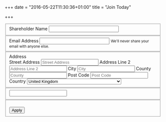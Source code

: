 +++
date = "2016-05-22T11:30:36+01:00"
title = "Join Today"

+++

<div name="join" />

<form action="http://pub.us12.list-manage1.com/subscribe/post" method="POST">
<input type="hidden" name="u" value="7ecb97eb9f40939f20818f021">
<input type="hidden" name="id" value="2327575a87">

<fieldset class="form-group">
<label for="MERGE1">Shareholder Name</label>
<input type="text" class="form-control" name="MERGE1" id="MERGE1" size="25" value="">
</fieldset>
    
<fieldset class="form-group">
<label for="MERGE0">Email Address</label>
<input type="email" class="form-control" autocapitalize="off" autocorrect="off" name="MERGE0" id="MERGE0" size="25" value="">
<small class="text-muted">We'll never share your email with anyone else.</small>
</fieldset>
    

<fieldset class="form-inline">
<label for="MERGE3">Address</label>
<div class="field-group">
<label class="sr-only" for="MERGE3-addr1">Street Address</label>
<input type="text" id="MERGE3-addr1" name="MERGE3[addr1]" maxlength="70" value="" placeholder="Street Address" class="form-control">
<label class="sr-only" for="MERGE3-addr2">Address Line 2</label>
<input type="text" id="MERGE3-addr2" name="MERGE3[addr2]" maxlength="70" value="" placeholder="Address Line 2" class="form-control">
<label class="sr-only" for="MERGE3-city">City</label>
<input type="text" id="MERGE3-city" name="MERGE3[city]" maxlength="40" value="" placeholder="City" class="form-control">
<label class="sr-only" for="MERGE3-state">County</label>
<input type="text" id="MERGE3-state" name="MERGE3[state]" maxlength="20" value="" placeholder="County" class="form-control">
<label class="sr-only" for="MERGE3-zip">Post Code</label>
<input type="text" id="MERGE3-zip" name="MERGE3[zip]" maxlength="10" value="" placeholder="Post Code" class="form-control">
<label class="sr-only" for="MERGE3-country">Country</label>
<select class="select-small" id="MERGE3-country" name="MERGE3[country]">
<option value="164" >USA</option>
<option value="286" >Aaland Islands</option>
<option value="274" >Afghanistan</option>
<option value="2" >Albania</option>
<option value="3" >Algeria</option>
<option value="178" >American Samoa</option>
<option value="4" >Andorra</option>
<option value="5" >Angola</option>
<option value="176" >Anguilla</option>
<option value="175" >Antigua And Barbuda</option>
<option value="6" >Argentina</option>
<option value="7" >Armenia</option>
<option value="179" >Aruba</option>
<option value="8" >Australia</option>
<option value="9" >Austria</option>
<option value="10" >Azerbaijan</option>
<option value="11" >Bahamas</option>
<option value="12" >Bahrain</option>
<option value="13" >Bangladesh</option>
<option value="14" >Barbados</option>
<option value="15" >Belarus</option>
<option value="16" >Belgium</option>
<option value="17" >Belize</option>
<option value="18" >Benin</option>
<option value="19" >Bermuda</option>
<option value="20" >Bhutan</option>
<option value="21" >Bolivia</option>
<option value="22" >Bosnia and Herzegovina</option>
<option value="23" >Botswana</option>
<option value="181" >Bouvet Island</option>
<option value="24" >Brazil</option>
<option value="180" >Brunei Darussalam</option>
<option value="25" >Bulgaria</option>
<option value="26" >Burkina Faso</option>
<option value="27" >Burundi</option>
<option value="28" >Cambodia</option>
<option value="29" >Cameroon</option>
<option value="30" >Canada</option>
<option value="31" >Cape Verde</option>
<option value="32" >Cayman Islands</option>
<option value="33" >Central African Republic</option>
<option value="34" >Chad</option>
<option value="35" >Chile</option>
<option value="36" >China</option>
<option value="185" >Christmas Island</option>
<option value="37" >Colombia</option>
<option value="204" >Comoros</option>
<option value="38" >Congo</option>
<option value="183" >Cook Islands</option>
<option value="268" >Costa Rica</option>
<option value="275" >Cote D&#039;Ivoire</option>
<option value="40" >Croatia</option>
<option value="276" >Cuba</option>
<option value="298" >Curacao</option>
<option value="41" >Cyprus</option>
<option value="42" >Czech Republic</option>
<option value="318" >Democratic Republic of the Congo</option>
<option value="43" >Denmark</option>
<option value="44" >Djibouti</option>
<option value="186" >Dominica</option>
<option value="289" >Dominica</option>
<option value="187" >Dominican Republic</option>
<option value="45" >Ecuador</option>
<option value="46" >Egypt</option>
<option value="47" >El Salvador</option>
<option value="48" >Equatorial Guinea</option>
<option value="49" >Eritrea</option>
<option value="50" >Estonia</option>
<option value="51" >Ethiopia</option>
<option value="189" >Falkland Islands</option>
<option value="191" >Faroe Islands</option>
<option value="52" >Fiji</option>
<option value="53" >Finland</option>
<option value="54" >France</option>
<option value="193" >French Guiana</option>
<option value="277" >French Polynesia</option>
<option value="56" >Gabon</option>
<option value="57" >Gambia</option>
<option value="58" >Georgia</option>
<option value="59" >Germany</option>
<option value="60" >Ghana</option>
<option value="194" >Gibraltar</option>
<option value="61" >Greece</option>
<option value="195" >Greenland</option>
<option value="192" >Grenada</option>
<option value="196" >Guadeloupe</option>
<option value="62" >Guam</option>
<option value="198" >Guatemala</option>
<option value="270" >Guernsey</option>
<option value="63" >Guinea</option>
<option value="65" >Guyana</option>
<option value="200" >Haiti</option>
<option value="66" >Honduras</option>
<option value="67" >Hong Kong</option>
<option value="68" >Hungary</option>
<option value="69" >Iceland</option>
<option value="70" >India</option>
<option value="71" >Indonesia</option>
<option value="278" >Iran</option>
<option value="279" >Iraq</option>
<option value="74" >Ireland</option>
<option value="322" >Isle of Man</option>
<option value="75" >Israel</option>
<option value="76" >Italy</option>
<option value="202" >Jamaica</option>
<option value="78" >Japan</option>
<option value="288" >Jersey  (Channel Islands)</option>
<option value="79" >Jordan</option>
<option value="80" >Kazakhstan</option>
<option value="81" >Kenya</option>
<option value="203" >Kiribati</option>
<option value="82" >Kuwait</option>
<option value="83" >Kyrgyzstan</option>
<option value="84" >Lao People&#039;s Democratic Republic</option>
<option value="85" >Latvia</option>
<option value="86" >Lebanon</option>
<option value="87" >Lesotho</option>
<option value="88" >Liberia</option>
<option value="281" >Libya</option>
<option value="90" >Liechtenstein</option>
<option value="91" >Lithuania</option>
<option value="92" >Luxembourg</option>
<option value="208" >Macau</option>
<option value="93" >Macedonia</option>
<option value="94" >Madagascar</option>
<option value="95" >Malawi</option>
<option value="96" >Malaysia</option>
<option value="97" >Maldives</option>
<option value="98" >Mali</option>
<option value="99" >Malta</option>
<option value="207" >Marshall Islands</option>
<option value="210" >Martinique</option>
<option value="100" >Mauritania</option>
<option value="212" >Mauritius</option>
<option value="241" >Mayotte</option>
<option value="101" >Mexico</option>
<option value="102" >Moldova, Republic of</option>
<option value="103" >Monaco</option>
<option value="104" >Mongolia</option>
<option value="290" >Montenegro</option>
<option value="294" >Montserrat</option>
<option value="105" >Morocco</option>
<option value="106" >Mozambique</option>
<option value="242" >Myanmar</option>
<option value="107" >Namibia</option>
<option value="108" >Nepal</option>
<option value="109" >Netherlands</option>
<option value="110" >Netherlands Antilles</option>
<option value="213" >New Caledonia</option>
<option value="111" >New Zealand</option>
<option value="112" >Nicaragua</option>
<option value="113" >Niger</option>
<option value="114" >Nigeria</option>
<option value="217" >Niue</option>
<option value="214" >Norfolk Island</option>
<option value="272" >North Korea</option>
<option value="116" >Norway</option>
<option value="117" >Oman</option>
<option value="118" >Pakistan</option>
<option value="222" >Palau</option>
<option value="282" >Palestine</option>
<option value="119" >Panama</option>
<option value="219" >Papua New Guinea</option>
<option value="120" >Paraguay</option>
<option value="121" >Peru</option>
<option value="122" >Philippines</option>
<option value="221" >Pitcairn</option>
<option value="123" >Poland</option>
<option value="124" >Portugal</option>
<option value="253" >Puerto Rico</option>
<option value="126" >Qatar</option>
<option value="315" >Republic of Kosovo</option>
<option value="127" >Reunion</option>
<option value="128" >Romania</option>
<option value="129" >Russia</option>
<option value="130" >Rwanda</option>
<option value="205" >Saint Kitts and Nevis</option>
<option value="206" >Saint Lucia</option>
<option value="237" >Saint Vincent and the Grenadines</option>
<option value="132" >Samoa (Independent)</option>
<option value="227" >San Marino</option>
<option value="255" >Sao Tome and Principe</option>
<option value="133" >Saudi Arabia</option>
<option value="134" >Senegal</option>
<option value="266" >Serbia</option>
<option value="135" >Seychelles</option>
<option value="136" >Sierra Leone</option>
<option value="137" >Singapore</option>
<option value="302" >Sint Maarten</option>
<option value="138" >Slovakia</option>
<option value="139" >Slovenia</option>
<option value="223" >Solomon Islands</option>
<option value="140" >Somalia</option>
<option value="141" >South Africa</option>
<option value="257" >South Georgia and the South Sandwich Islands</option>
<option value="142" >South Korea</option>
<option value="311" >South Sudan</option>
<option value="143" >Spain</option>
<option value="144" >Sri Lanka</option>
<option value="293" >Sudan</option>
<option value="146" >Suriname</option>
<option value="225" >Svalbard and Jan Mayen Islands</option>
<option value="147" >Swaziland</option>
<option value="148" >Sweden</option>
<option value="149" >Switzerland</option>
<option value="285" >Syria</option>
<option value="152" >Taiwan</option>
<option value="260" >Tajikistan</option>
<option value="153" >Tanzania</option>
<option value="154" >Thailand</option>
<option value="233" >Timor-Leste</option>
<option value="155" >Togo</option>
<option value="232" >Tonga</option>
<option value="234" >Trinidad and Tobago</option>
<option value="156" >Tunisia</option>
<option value="157" >Turkey</option>
<option value="158" >Turkmenistan</option>
<option value="287" >Turks &amp; Caicos Islands</option>
<option value="159" >Uganda</option>
<option value="161" >Ukraine</option>
<option value="162" >United Arab Emirates</option>
<option value="262" selected="selected" >United Kingdom</option>
<option value="163" >Uruguay</option>
<option value="165" >Uzbekistan</option>
<option value="239" >Vanuatu</option>
<option value="166" >Vatican City State (Holy See)</option>
<option value="167" >Venezuela</option>
<option value="168" >Vietnam</option>
<option value="169" >Virgin Islands (British)</option>
<option value="238" >Virgin Islands (U.S.)</option>
<option value="188" >Western Sahara</option>
<option value="170" >Yemen</option>
<option value="173" >Zambia</option>
<option value="174" >Zimbabwe</option>
</select>
</fieldset>

<!-- real people should not fill this in and expect good things -->
<fieldset class="hide">
<input type="text" name="b_7ecb97eb9f40939f20818f021_2327575a87" tabindex="-1" value=""> 
</fieldset>

<fieldset class="form-group"><br />
<input type="submit" class="btn btn-primary" name="submit" value="Apply">
</fieldset>
</form>
